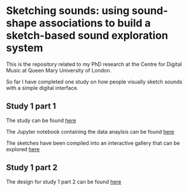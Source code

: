 # Sketching sounds: using sound-shape associations to build a sketch-based sound exploration system 

This is the repository related to my PhD research at the Centre for Digital Music at Queen Mary University of London.

So far I have completed one study on how people visually sketch sounds with a simple digital interface.

## Study 1 part 1

The study can be found [here](Study_setup/index.html)

The Jupyter notebook containing the data anaylsis can be found [here](study_analysis_concise.ipynb)

The sketches have been compiled into an interactive gallery that can be explored [here](SSHS_website/SSHS_gallery/index.html)

## Study 1 part 2 

The design for study 1 part 2 can be found [here](SSHS_website/SSHS_game/index.html)

